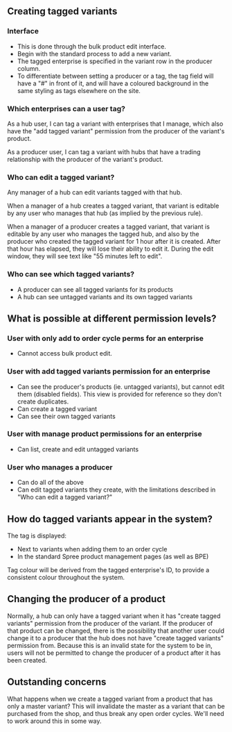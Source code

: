 ## Creating tagged variants

### Interface

- This is done through the bulk product edit interface.
- Begin with the standard process to add a new variant.
- The tagged enterprise is specified in the variant row in the producer column.
- To differentiate between setting a producer or a tag, the tag field will have a "#" in front of it, and will have a coloured background in the same styling as tags elsewhere on the site.


### Which enterprises can a user tag?

As a hub user, I can tag a variant with enterprises that I manage, which also have the "add tagged variant" permission from the producer of the variant's product.

As a producer user, I can tag a variant with hubs that have a trading relationship with the producer of the variant's product.


### Who can edit a tagged variant?

Any manager of a hub can edit variants tagged with that hub.

When a manager of a hub creates a tagged variant, that variant is editable by any user who manages that hub (as implied by the previous rule).

When a manager of a producer creates a tagged variant, that variant is editable by any user who manages the tagged hub, and also by the producer who created the tagged variant for 1 hour after it is created. After that hour has elapsed, they will lose their ability to edit it. During the edit window, they will see text like "55 minutes left to edit".

### Who can see which tagged variants?

- A producer can see all tagged variants for its products
- A hub can see untagged variants and its own tagged variants


## What is possible at different permission levels?

### User with only add to order cycle perms for an enterprise

- Cannot access bulk product edit.


### User with add tagged variants permission for an enterprise

- Can see the producer's products (ie. untagged variants), but cannot edit them (disabled fields). This view is provided for reference so they don't create duplicates.
- Can create a tagged variant
- Can see their own tagged variants


### User with manage product permissions for an enterprise

- Can list, create and edit untagged variants


### User who manages a producer

- Can do all of the above
- Can edit tagged variants they create, with the limitations described in "Who can edit a tagged variant?"


## How do tagged variants appear in the system?

The tag is displayed:
- Next to variants when adding them to an order cycle
- In the standard Spree product management pages (as well as BPE)

Tag colour will be derived from the tagged enterprise's ID, to provide a consistent colour throughout the system.


## Changing the producer of a product

Normally, a hub can only have a tagged variant when it has "create tagged variants" permission from the producer of the variant. If the producer of that product can be changed, there is the possibility that another user could change it to a producer that the hub does not have "create tagged variants" permission from. Because this is an invalid state for the system to be in, users will not be permitted to change the producer of a product after it has been created.


## Outstanding concerns

What happens when we create a tagged variant from a product that has only a master variant? This will invalidate the master as a variant that can be purchased from the shop, and thus break any open order cycles. We'll need to work around this in some way.
